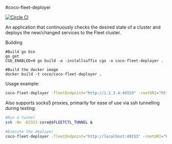 #coco-fleet-deployer

[![Circle CI](https://circleci.com/gh/Financial-Times/coco-fleet-deployer/tree/master.png?style=shield)](https://circleci.com/gh/Financial-Times/coco-fleet-deployer/tree/master)

An application that continuously checks the desired state of a cluster and deploys the new/changed services to the Fleet cluster.

Building
```
#Build go bin
go get
CGO_ENABLED=0 go build -a -installsuffix cgo -o coco-fleet-deployer .

#Build the docker image
docker build -t coco/coco-fleet-deployer .
```

Usage example:

```bash
coco-fleet-deployer -fleetEndpoint="http://1.2.3.4:49153" -rootURI="https://raw.githubusercontent.com/Financial-Times/fleet/master/service-files -destroy=true"
```

Also supports socks5 proxies, primarily for ease of use via ssh tunnelling during testing:

```bash
#Run a tunnel
ssh -Nn -D2323 core@$FLEETCTL_TUNNEL &

#Execute the deployer
coco-fleet-deployer -fleetEndpoint="http://localhost:49153" -rootURI="https://raw.githubusercontent.com/Financial-Times/fleet/master/service-files/" -destroy=true -socksProxy="127.0.0.1:2323"
```
